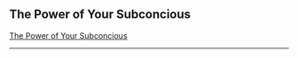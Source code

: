 ## The Power of Your Subconcious

[The Power of Your Subconcious](https://www.youtube.com/watch?v=fk2neb420R0&t=4s&pp=2AEEkAIB)

---